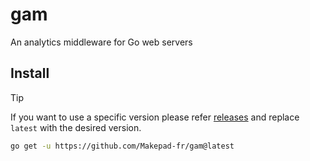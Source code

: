 # gam

An analytics middleware for Go web servers

## Install


>[!TIP]
> If you want to use a specific version please refer [releases](https://github.com/Makepad-fr/gam/releases) and replace `latest` with the desired version.

```bash
go get -u https://github.com/Makepad-fr/gam@latest
```

